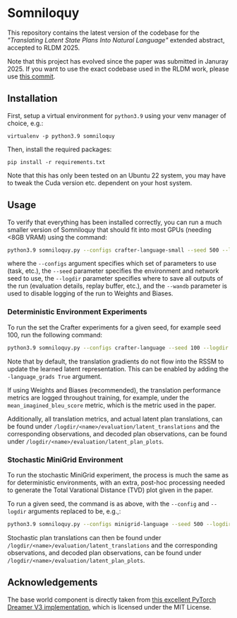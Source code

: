 # Somniloquy
This repository contains the latest version of the codebase for the *"Translating Latent State Plans Into Natural Language"*  extended abstract, accepted to RLDM 2025.

Note that this project has evolved since the paper was submitted in Januray 2025. If you want to use the exact codebase used in the RLDM work, please use [this commit](https://github.com/m-barker/somniloquy-dreamer-v3/commit/7a6be7075856da9e705d617822ac68b52cecdcc7).

## Installation
First, setup a virtual environment for `python3.9` using your venv manager of choice, e.g.:

`virtualenv -p python3.9 somniloquy`

Then, install the required packages:

`pip install -r requirements.txt`

Note that this has only been tested on an Ubuntu 22 system, you may have to tweak the Cuda version etc. dependent on your host system.

## Usage
To verify that everything has been installed correctly, you can run a much smaller version of Somniloquy that should fit into most GPUs (needing <8GB VRAM) using the command:

```bash
python3.9 somniloquy.py --configs crafter-language-small --seed 500 --logdir logdir/crafter-langauge-small-seed-500 --wandb False
```

where the `--configs` argument specifies which set of parameters to use (task, etc.), the `--seed` parameter specifies the environment and network seed to use, the `--logdir` parameter specifies where to save all outputs of the run (evaluation details, replay buffer, etc.), and the `--wandb` parameter is used to disable logging of the run to Weights and Biases.

### Deterministic Environment Experiments
To run the set the Crafter experiments for a given seed, for example seed 100, run the following command:

```bash
python3.9 somniloquy.py --configs crafter-language --seed 100 --logdir logdir/crafter-langauge-seed-100
```

Note that by default, the translation gradients do not flow into the RSSM to update the learned latent representation. This can be enabled by adding the `-language_grads True` argument.

If using Weights and Biases (recommended), the translation performance metrics are logged throughout training, for example, under the `mean_imagined_bleu_score` metric, which is the metric used in the paper. 

Additionally, all translation metrics, and actual latent plan translations, can be found under `/logdir/<name>/evaluation/latent_translations` and the corresponding observations, and decoded plan observations, can be found under `/logdir/<name>/evaluation/latent_plan_plots`.

### Stochastic MiniGrid Environment
To run the stochastic MiniGrid experiment, the process is much the same as for deterministic environments, with an extra, post-hoc processing needed to generate the Total Varational Distance (TVD) plot given in the paper.

To run a given seed, the command is as above, with the `--config` and `--logdir` arguments replaced to be, e.g.,:

```bash
python3.9 somniloquy.py --configs minigrid-language --seed 500 --logdir logdir/minigrid-language-no-grad-seed-500
```

Stochastic plan translations can then be found under `/logdir/<name>/evaluation/latent_translations` and the corresponding observations, and decoded plan observations, can be found under `/logdir/<name>/evaluation/latent_plan_plots`.


## Acknowledgements
The base world component is directly taken from [this excellent PyTorch Dreamer V3 implementation](https://github.com/NM512/dreamerv3-torch), which is licensed under the MIT License.
